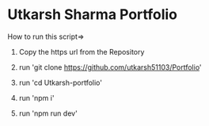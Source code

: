 # Utkarsh Sharma Portfolio

How to run this script=>

1. Copy the https url from the Repository

2. run 'git clone https://github.com/utkarsh51103/Portfolio'

3. run 'cd Utkarsh-portfolio' 

4. run 'npm i'

5. run 'npm run dev'